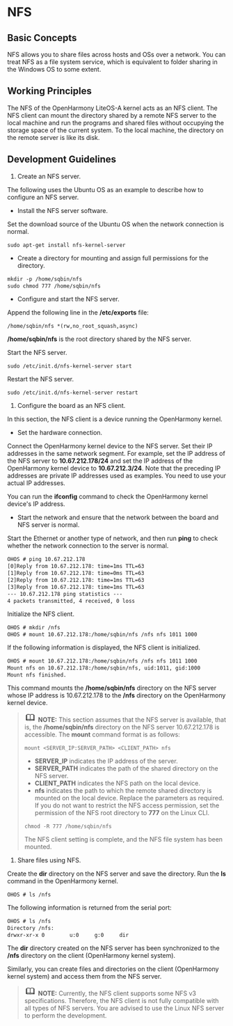 # NFS


## Basic Concepts<a name="section195414101464"></a>

NFS allows you to share files across hosts and OSs over a network. You can treat NFS as a file system service, which is equivalent to folder sharing in the Windows OS to some extent.

## Working Principles<a name="section165621321194618"></a>

The NFS of the OpenHarmony LiteOS-A kernel acts as an NFS client. The NFS client can mount the directory shared by a remote NFS server to the local machine and run the programs and shared files without occupying the storage space of the current system. To the local machine, the directory on the remote server is like its disk.

## Development Guidelines<a name="section7454935184611"></a>

1.  Create an NFS server.

The following uses the Ubuntu OS as an example to describe how to configure an NFS server.

-   Install the NFS server software.

Set the download source of the Ubuntu OS when the network connection is normal.

```
sudo apt-get install nfs-kernel-server
```

-   Create a directory for mounting and assign full permissions for the directory.

```
mkdir -p /home/sqbin/nfs
sudo chmod 777 /home/sqbin/nfs
```

-   Configure and start the NFS server.

Append the following line in the  **/etc/exports**  file:

```
/home/sqbin/nfs *(rw,no_root_squash,async)
```

**/home/sqbin/nfs**  is the root directory shared by the NFS server.

Start the NFS server.

```
sudo /etc/init.d/nfs-kernel-server start
```

Restart the NFS server.

```
sudo /etc/init.d/nfs-kernel-server restart
```

1.  Configure the board as an NFS client.

In this section, the NFS client is a device running the OpenHarmony kernel.

-   Set the hardware connection.

Connect the OpenHarmony kernel device to the NFS server. Set their IP addresses in the same network segment. For example, set the IP address of the NFS server to  **10.67.212.178/24**  and set the IP address of the OpenHarmony kernel device to  **10.67.212.3/24**. Note that the preceding IP addresses are private IP addresses used as examples. You need to use your actual IP addresses.

You can run the  **ifconfig**  command to check the OpenHarmony kernel device's IP address.

-   Start the network and ensure that the network between the board and NFS server is normal.

Start the Ethernet or another type of network, and then run  **ping**  to check whether the network connection to the server is normal.

```
OHOS # ping 10.67.212.178
[0]Reply from 10.67.212.178: time=1ms TTL=63
[1]Reply from 10.67.212.178: time=0ms TTL=63
[2]Reply from 10.67.212.178: time=1ms TTL=63
[3]Reply from 10.67.212.178: time=1ms TTL=63
--- 10.67.212.178 ping statistics ---
4 packets transmitted, 4 received, 0 loss
```

Initialize the NFS client.

```
OHOS # mkdir /nfs
OHOS # mount 10.67.212.178:/home/sqbin/nfs /nfs nfs 1011 1000
```

If the following information is displayed, the NFS client is initialized.

```
OHOS # mount 10.67.212.178:/home/sqbin/nfs /nfs nfs 1011 1000
Mount nfs on 10.67.212.178:/home/sqbin/nfs, uid:1011, gid:1000
Mount nfs finished.
```

This command mounts the  **/home/sqbin/nfs**  directory on the NFS server whose IP address is 10.67.212.178 to the  **/nfs**  directory on the OpenHarmony kernel device.

>![](../public_sys-resources/icon-note.gif) **NOTE:** 
>This section assumes that the NFS server is available, that is, the  **/home/sqbin/nfs**  directory on the NFS server 10.67.212.178 is accessible.
>The  **mount**  command format is as follows:
>```
>mount <SERVER_IP:SERVER_PATH> <CLIENT_PATH> nfs
>```
>-   **SERVER\_IP**  indicates the IP address of the server.
>-   **SERVER\_PATH**  indicates the path of the shared directory on the NFS server.
>-   **CLIENT\_PATH**  indicates the NFS path on the local device.
>-   **nfs**  indicates the path to which the remote shared directory is mounted on the local device.
>Replace the parameters as required.
>If you do not want to restrict the NFS access permission, set the permission of the NFS root directory to  **777**  on the Linux CLI.
>```
>chmod -R 777 /home/sqbin/nfs
>```
>The NFS client setting is complete, and the NFS file system has been mounted.

1.  Share files using NFS.

Create the  **dir**  directory on the NFS server and save the directory. Run the  **ls**  command in the OpenHarmony kernel.

```
OHOS # ls /nfs
```

The following information is returned from the serial port:

```
OHOS # ls /nfs 
Directory /nfs:                 
drwxr-xr-x 0        u:0     g:0     dir
```

The  **dir**  directory created on the NFS server has been synchronized to the  **/nfs**  directory on the client \(OpenHarmony kernel system\).

Similarly, you can create files and directories on the client \(OpenHarmony kernel system\) and access them from the NFS server.

>![](../public_sys-resources/icon-note.gif) **NOTE:** 
>Currently, the NFS client supports some NFS v3 specifications. Therefore, the NFS client is not fully compatible with all types of NFS servers. You are advised to use the Linux NFS server to perform the development.

